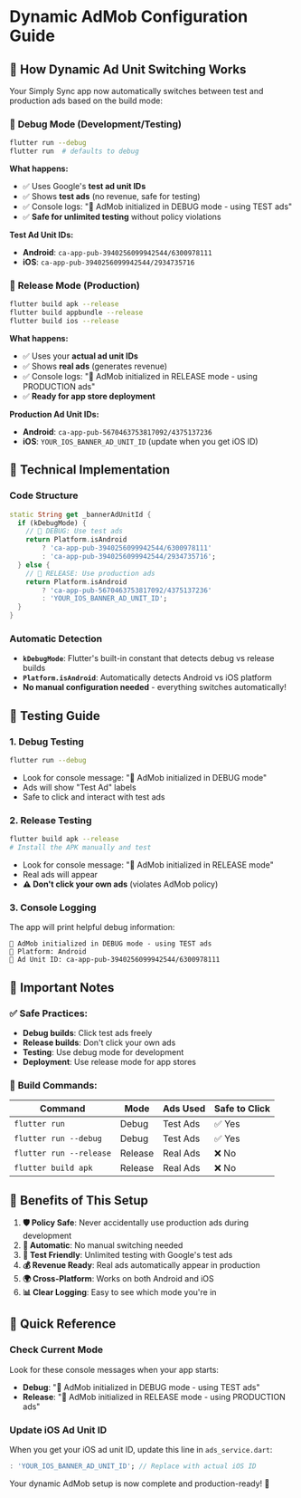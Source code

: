 # Dynamic AdMob Configuration Guide

## 🎯 How Dynamic Ad Unit Switching Works

Your Simply Sync app now automatically switches between test and production ads based on the build mode:

### 🧪 **Debug Mode** (Development/Testing)
```bash
flutter run --debug
flutter run  # defaults to debug
```

**What happens:**
- ✅ Uses Google's **test ad unit IDs**
- ✅ Shows **test ads** (no revenue, safe for testing)
- ✅ Console logs: "🧪 AdMob initialized in DEBUG mode - using TEST ads"
- ✅ **Safe for unlimited testing** without policy violations

**Test Ad Unit IDs:**
- **Android**: `ca-app-pub-3940256099942544/6300978111`
- **iOS**: `ca-app-pub-3940256099942544/2934735716`

### 🚀 **Release Mode** (Production)
```bash
flutter build apk --release
flutter build appbundle --release
flutter build ios --release
```

**What happens:**
- ✅ Uses your **actual ad unit IDs**
- ✅ Shows **real ads** (generates revenue)
- ✅ Console logs: "🚀 AdMob initialized in RELEASE mode - using PRODUCTION ads"
- ✅ **Ready for app store deployment**

**Production Ad Unit IDs:**
- **Android**: `ca-app-pub-5670463753817092/4375137236`
- **iOS**: `YOUR_IOS_BANNER_AD_UNIT_ID` (update when you get iOS ID)

## 🔧 Technical Implementation

### Code Structure
```dart
static String get _bannerAdUnitId {
  if (kDebugMode) {
    // 🧪 DEBUG: Use test ads
    return Platform.isAndroid
        ? 'ca-app-pub-3940256099942544/6300978111' 
        : 'ca-app-pub-3940256099942544/2934735716';
  } else {
    // 🚀 RELEASE: Use production ads
    return Platform.isAndroid
        ? 'ca-app-pub-5670463753817092/4375137236'
        : 'YOUR_IOS_BANNER_AD_UNIT_ID';
  }
}
```

### Automatic Detection
- **`kDebugMode`**: Flutter's built-in constant that detects debug vs release builds
- **`Platform.isAndroid`**: Automatically detects Android vs iOS platform
- **No manual configuration needed** - everything switches automatically!

## 📱 Testing Guide

### 1. Debug Testing
```bash
flutter run --debug
```
- Look for console message: "🧪 AdMob initialized in DEBUG mode"
- Ads will show "Test Ad" labels
- Safe to click and interact with test ads

### 2. Release Testing  
```bash
flutter build apk --release
# Install the APK manually and test
```
- Look for console message: "🚀 AdMob initialized in RELEASE mode"
- Real ads will appear
- **⚠️ Don't click your own ads** (violates AdMob policy)

### 3. Console Logging
The app will print helpful debug information:
```
🧪 AdMob initialized in DEBUG mode - using TEST ads
📱 Platform: Android
🎯 Ad Unit ID: ca-app-pub-3940256099942544/6300978111
```

## 🚨 Important Notes

### ✅ **Safe Practices:**
- **Debug builds**: Click test ads freely
- **Release builds**: Don't click your own ads
- **Testing**: Use debug mode for development
- **Deployment**: Use release mode for app stores

### 🔄 **Build Commands:**
| Command | Mode | Ads Used | Safe to Click |
|---------|------|----------|---------------|
| `flutter run` | Debug | Test Ads | ✅ Yes |
| `flutter run --debug` | Debug | Test Ads | ✅ Yes |
| `flutter run --release` | Release | Real Ads | ❌ No |
| `flutter build apk` | Release | Real Ads | ❌ No |

## 🎯 Benefits of This Setup

1. **🛡️ Policy Safe**: Never accidentally use production ads during development
2. **🔄 Automatic**: No manual switching needed
3. **🧪 Test Friendly**: Unlimited testing with Google's test ads
4. **💰 Revenue Ready**: Real ads automatically appear in production
5. **🌍 Cross-Platform**: Works on both Android and iOS
6. **📊 Clear Logging**: Easy to see which mode you're in

## 📝 Quick Reference

### Check Current Mode
Look for these console messages when your app starts:
- **Debug**: "🧪 AdMob initialized in DEBUG mode - using TEST ads"
- **Release**: "🚀 AdMob initialized in RELEASE mode - using PRODUCTION ads"

### Update iOS Ad Unit ID
When you get your iOS ad unit ID, update this line in `ads_service.dart`:
```dart
: 'YOUR_IOS_BANNER_AD_UNIT_ID'; // Replace with actual iOS ID
```

Your dynamic AdMob setup is now complete and production-ready! 🎉